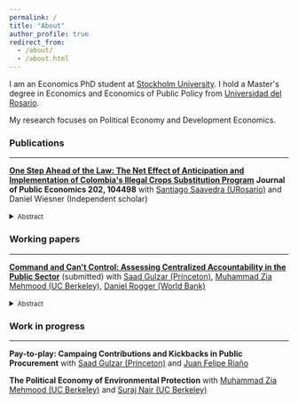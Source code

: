 ```yaml
---
permalink: /
title: "About"
author_profile: true
redirect_from: 
  - /about/
  - /about.html
---
```


I am an Economics PhD student at [Stockholm University](https://www.su.se/department-of-economics/). I hold a Master's degree in Economics and Economics of Public Policy from [Universidad del Rosario](https://urosario.edu.co/facultad-de-economia). 

My research focuses on Political Economy and Development Economics.

### Publications
-------------------------

[**One Step Ahead of the Law: The Net Effect of Anticipation and Implementation of Colombia's Illegal Crops Substitution Program**](https://www.sciencedirect.com/science/article/pii/S0047272721001341) **Journal of Public Economics 202, 104498** with [Santiago Saavedra (URosario)](https://sites.google.com/view/santiago-saavedra/home) and Daniel Wiesner (Independent scholar) 
<details style="margin: 0px;"><summary><small>Abstract</small></summary><small>Pre-announced policies often generate unintended consequences due to individuals’ acting to take advantage of the policy conditions. Little is known about the extent to which unintended consequences from the early announcement of a policy can be larger than the implementation effect, especially in contexts of weak state capacity. We use detailed 1 km grid square data on coca cultivation to estimate the net effect of the announcement and implementation of coca crop substitution payments in Colombia. Our fine-grain data also enable us to estimate geographical spillovers of the program to non-targeted neighboring areas. Using a difference-in-differences empirical strategy, we find that program recipients reduced coca acreage. Surprisingly, the reduction in neighboring grid areas is of a similar magnitude. However, the effectiveness was reduced by half, because farmers increased coca cultivation in order to be eligible for the program after the announcement and before implementation. But the policy’s net effect is negative: due to weak state capacity, the program could not be implemented in every region of the country.</small></details>
        
### Working papers
-------------------------
[**Command and Can't Control: Assessing Centralized Accountability in the Public Sector**](http://juanfladino.github.io/files/Gulzar_etal_2025_CommandAndControl.pdf) (submitted) with [Saad Gulzar (Princeton)](https://saadgulzar.com/), [Muhammad Zia Mehmood (UC Berkeley)](https://www.ziamehmood.com/), [Daniel Rogger (World Bank)](https://www.danrogger.com/) 
<details><summary><small>Abstract</small></summary><small>A long-established approach to management in government has been the transmission of information up a hierarchy, centralized decision-making, and centralized accountability; colloquially known as `command and control'. This paper examines the effectiveness of a centralized accountability system implemented at scale in Punjab, Pakistan. The scheme automatically identified poorly performing jurisdictions for the attention of central management. We find that greater flagging and corresponding de facto punishments had negligible impact on school or student outcomes. We use detailed data on key elements of the education production function to show that command-and-control approaches to managing the general public sector do not induce bureaucratic action towards improvements in government performance.</small></details>
     
### Work in progress
-------------------------
**Pay-to-play: Campaing Contributions and Kickbacks in Public Procurement** with [Saad Gulzar (Princeton)](https://saadgulzar.com/) and [Juan Felipe Riaño](https://www.juanfeliperiano.com/)

**The Political Economy of Environmental Protection** with [Muhammad Zia Mehmood (UC Berkeley)](https://www.ziamehmood.com/) and [Suraj Nair (UC Berkeley)](https://surajrn.github.io/)



